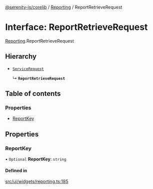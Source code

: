 [@serenity-is/corelib](../README.md) / [Reporting](../modules/Reporting.md) / ReportRetrieveRequest

# Interface: ReportRetrieveRequest

[Reporting](../modules/Reporting.md).ReportRetrieveRequest

## Hierarchy

- [`ServiceRequest`](ServiceRequest.md)

  ↳ **`ReportRetrieveRequest`**

## Table of contents

### Properties

- [ReportKey](Reporting.ReportRetrieveRequest.md#reportkey)

## Properties

### ReportKey

• `Optional` **ReportKey**: `string`

#### Defined in

[src/ui/widgets/reporting.ts:185](https://github.com/serenity-is/serenity/blob/master/packages/corelib/src/ui/widgets/reporting.ts#L185)
